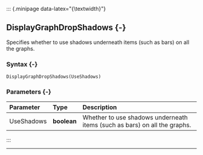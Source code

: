 ::: {.minipage data-latex="{\textwidth}"}
## DisplayGraphDropShadows {-}

Specifies whether to use shadows underneath items (such as bars) on all the graphs.

### Syntax {-}

```{sql}
DisplayGraphDropShadows(UseShadows)
```

### Parameters {-}

**Parameter** | **Type** | **Description**
| :-- | :-- | :-- |
UseShadows | **boolean** | Whether to use shadows underneath items (such as bars) on all the graphs.
:::

***
